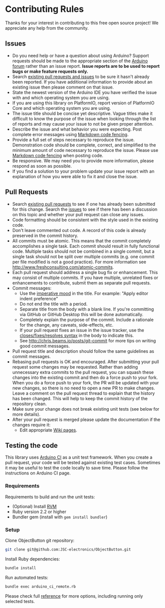 # Contributing Rules
Thanks for your interest in contributing to this free open source project! We appreciate any help from the community.

## Issues
- Do you need help or have a question about using Arduino? Support requests should be made to the appropriate section of the [Arduino forum](http://forum.arduino.cc) rather than an issue report. **Issue reports are to be used to report bugs or make feature requests only.**
- Search [existing pull requests and issues](https://github.com/JSC-electronics/ObjectButton/issues?q=) to be sure it hasn't already been reported. If you have additional information to provide about an existing issue then please comment on that issue.
- State the newest version of the Arduino IDE you have verified the issue with and which operating system you are using.
- If you are using this library on PlatformIO, report version of PlatformIO Core and which operating system you are using.
- The issue title should be concise yet descriptive. Vague titles make it difficult to know the purpose of the issue when looking through the list of reports and may cause your issue to not be given proper attention.
- Describe the issue and what behavior you were expecting. Post complete error messages using [Markdown code fencing](https://guides.github.com/features/mastering-markdown/#examples).
- Provide a full set of steps necessary to reproduce the issue. Demonstration code should be complete, correct, and simplified to the minimum amount of code necessary to reproduce the issue. Please use [Markdown code fencing](https://guides.github.com/features/mastering-markdown/#examples) when posting code.
- Be responsive. We may need you to provide more information, please respond as soon as possible.
- If you find a solution to your problem update your issue report with an explanation of how you were able to fix it and close the issue.

## Pull Requests
- Search [existing pull requests](https://github.com/JSC-electronics/ObjectButton/pulls?q=) to see if one has already been submitted for this change. Search the [issues](https://github.com/JSC-electronics/ObjectButton/issues?q=is%3Aissue) to see if there has been a discussion on this topic and whether your pull request can close any issues.
- Code formatting should be consistent with the style used in the existing code.
- Don't leave commented out code. A record of this code is already preserved in the commit history.
- All commits must be atomic. This means that the commit completely accomplishes a single task. Each commit should result in fully functional code. Multiple tasks should not be combined in a single commit, but a single task should not be split over multiple commits (e.g. one commit per file modified is not a good practice). For more information see http://www.freshconsulting.com/atomic-commits.
- Each pull request should address a single bug fix or enhancement. This may consist of multiple commits. If you have multiple, unrelated fixes or enhancements to contribute, submit them as separate pull requests.
- Commit messages:
  - Use the [imperative mood](http://chris.beams.io/posts/git-commit/#imperative) in the title. For example: "Apply editor indent preference"
  - Do not end the title with a period.
  - Separate title from the body with a blank line. If you're committing via GitHub or GitHub Desktop this will be done automatically.
  - Completely explain the purpose of the commit. Include a rationale for the change, any caveats, side-effects, etc.
  - If your pull request fixes an issue in the issue tracker, use the [closes/fixes/resolves syntax](https://help.github.com/articles/closing-issues-via-commit-messages) in the body to indicate this.
  - See http://chris.beams.io/posts/git-commit for more tips on writing good commit messages.
- Pull request title and description should follow the same guidelines as commit messages.
- Rebasing pull requests is OK and encouraged. After submitting your pull request some changes may be requested. Rather than adding unnecessary extra commits to the pull request, you can squash these changes into the existing commit and then do a force push to your fork. When you do a force push to your fork, the PR will be updated with your new changes, so there is no need to open a new PR to make changes. Leave a comment on the pull request thread to explain that the history has been changed. This will help to keep the commit history of the repository clean.
- Make sure your change does not break existing unit tests (see below for more details).
- After your pull request is merged please update the documentation if the changes require it:
  - Edit appropriate [Wiki pages](https://github.com/JSC-electronics/ObjectButton/wiki).

## Testing the code
This library uses [Arduino CI](https://github.com/ianfixes/arduino_ci) as a unit test framework. When you create a pull request, your code will be tested against existing test cases. Sometimes it may be useful to test the code locally to save time. Please follow the instructions on Arduino CI page.

### Requirements
Requirements to build and run the unit tests:
- (Optional) Install [RVM](http://rvm.io/)
- Ruby version 2.2 or higher
- Bundler gem (install with `gem install bundler`)

### Setup
Clone ObjectButton git repository:
```bash
git clone git@github.com:JSC-electronics/ObjectButton.git
```

Install Ruby dependencies:
```bash
bundle install
```

Run automated tests:
```bash
bundle exec arduino_ci_remote.rb
```

Please check full [reference](https://github.com/ianfixes/arduino_ci/blob/master/REFERENCE.md) for more options, including running only selected tests.